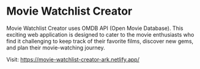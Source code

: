 # Movie Watchlist Creator
Movie Watchlist Creator uses OMDB API (Open Movie Database). This exciting web application is designed to cater to the movie enthusiasts who find it challenging to keep track of their favorite films, discover new gems, and plan their movie-watching journey.

Visit:
https://movie-watchlist-creator-ark.netlify.app/
